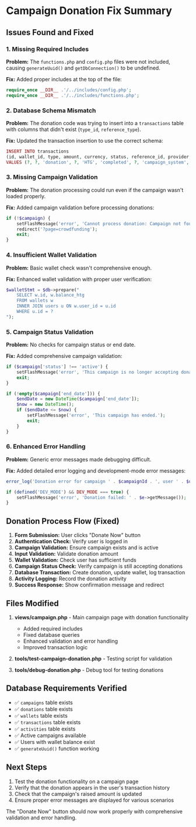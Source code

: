 # Campaign Donation Fix Summary

## Issues Found and Fixed

### 1. Missing Required Includes
**Problem:** The `functions.php` and `config.php` files were not included, causing `generateUuid()` and `getDbConnection()` to be undefined.

**Fix:** Added proper includes at the top of the file:
```php
require_once __DIR__ .'/../includes/config.php';
require_once __DIR__ .'/../includes/functions.php';
```

### 2. Database Schema Mismatch
**Problem:** The donation code was trying to insert into a `transactions` table with columns that didn't exist (`type_id`, `reference_type`).

**Fix:** Updated the transaction insertion to use the correct schema:
```php
INSERT INTO transactions 
(id, wallet_id, type, amount, currency, status, reference_id, provider, created_at)
VALUES (?, ?, 'donation', ?, 'HTG', 'completed', ?, 'campaign_system', NOW())
```

### 3. Missing Campaign Validation
**Problem:** The donation processing could run even if the campaign wasn't loaded properly.

**Fix:** Added campaign validation before processing donations:
```php
if (!$campaign) {
    setFlashMessage('error', 'Cannot process donation: Campaign not found.');
    redirect('?page=crowdfunding');
    exit;
}
```

### 4. Insufficient Wallet Validation
**Problem:** Basic wallet check wasn't comprehensive enough.

**Fix:** Enhanced wallet validation with proper user verification:
```php
$walletStmt = $db->prepare("
    SELECT w.id, w.balance_htg 
    FROM wallets w
    INNER JOIN users u ON w.user_id = u.id
    WHERE u.id = ?
");
```

### 5. Campaign Status Validation
**Problem:** No checks for campaign status or end date.

**Fix:** Added comprehensive campaign validation:
```php
if ($campaign['status'] !== 'active') {
    setFlashMessage('error', 'This campaign is no longer accepting donations.');
    exit;
}

if (!empty($campaign['end_date'])) {
    $endDate = new DateTime($campaign['end_date']);
    $now = new DateTime();
    if ($endDate <= $now) {
        setFlashMessage('error', 'This campaign has ended.');
        exit;
    }
}
```

### 6. Enhanced Error Handling
**Problem:** Generic error messages made debugging difficult.

**Fix:** Added detailed error logging and development-mode error messages:
```php
error_log('Donation error for campaign ' . $campaignId . ', user ' . $userId . ': ' . $e->getMessage());

if (defined('DEV_MODE') && DEV_MODE === true) {
    setFlashMessage('error', 'Donation failed: ' . $e->getMessage());
}
```

## Donation Process Flow (Fixed)

1. **Form Submission:** User clicks "Donate Now" button
2. **Authentication Check:** Verify user is logged in
3. **Campaign Validation:** Ensure campaign exists and is active
4. **Input Validation:** Validate donation amount
5. **Wallet Validation:** Check user has sufficient funds
6. **Campaign Status Check:** Verify campaign is still accepting donations
7. **Database Transaction:** Create donation, update wallet, log transaction
8. **Activity Logging:** Record the donation activity
9. **Success Response:** Show confirmation message and redirect

## Files Modified

1. **views/campaign.php** - Main campaign page with donation functionality
   - Added required includes
   - Fixed database queries
   - Enhanced validation and error handling
   - Improved transaction logic

2. **tools/test-campaign-donation.php** - Testing script for validation
3. **tools/debug-donation.php** - Debug tool for testing donations

## Database Requirements Verified

- ✅ `campaigns` table exists
- ✅ `donations` table exists
- ✅ `wallets` table exists
- ✅ `transactions` table exists
- ✅ `activities` table exists
- ✅ Active campaigns available
- ✅ Users with wallet balance exist
- ✅ `generateUuid()` function working

## Next Steps

1. Test the donation functionality on a campaign page
2. Verify that the donation appears in the user's transaction history
3. Check that the campaign's raised amount is updated
4. Ensure proper error messages are displayed for various scenarios

The "Donate Now" button should now work properly with comprehensive validation and error handling.
